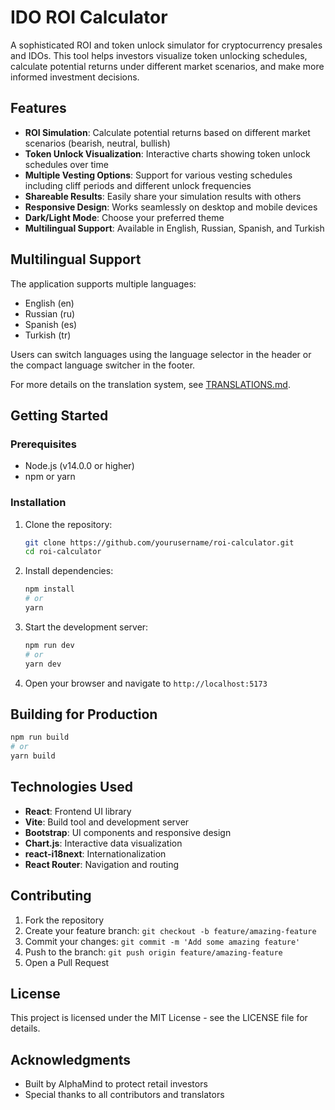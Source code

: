 # IDO ROI Calculator

A sophisticated ROI and token unlock simulator for cryptocurrency presales and IDOs. This tool helps investors visualize token unlocking schedules, calculate potential returns under different market scenarios, and make more informed investment decisions.

## Features

- **ROI Simulation**: Calculate potential returns based on different market scenarios (bearish, neutral, bullish)
- **Token Unlock Visualization**: Interactive charts showing token unlock schedules over time
- **Multiple Vesting Options**: Support for various vesting schedules including cliff periods and different unlock frequencies
- **Shareable Results**: Easily share your simulation results with others
- **Responsive Design**: Works seamlessly on desktop and mobile devices
- **Dark/Light Mode**: Choose your preferred theme
- **Multilingual Support**: Available in English, Russian, Spanish, and Turkish

## Multilingual Support

The application supports multiple languages:

- English (en)
- Russian (ru)
- Spanish (es)
- Turkish (tr)

Users can switch languages using the language selector in the header or the compact language switcher in the footer.

For more details on the translation system, see [TRANSLATIONS.md](./docs/TRANSLATIONS.md).

## Getting Started

### Prerequisites

- Node.js (v14.0.0 or higher)
- npm or yarn

### Installation

1. Clone the repository:
   ```bash
   git clone https://github.com/yourusername/roi-calculator.git
   cd roi-calculator
   ```

2. Install dependencies:
   ```bash
   npm install
   # or
   yarn
   ```

3. Start the development server:
   ```bash
   npm run dev
   # or
   yarn dev
   ```

4. Open your browser and navigate to `http://localhost:5173`

## Building for Production

```bash
npm run build
# or
yarn build
```

## Technologies Used

- **React**: Frontend UI library
- **Vite**: Build tool and development server
- **Bootstrap**: UI components and responsive design
- **Chart.js**: Interactive data visualization
- **react-i18next**: Internationalization
- **React Router**: Navigation and routing

## Contributing

1. Fork the repository
2. Create your feature branch: `git checkout -b feature/amazing-feature`
3. Commit your changes: `git commit -m 'Add some amazing feature'`
4. Push to the branch: `git push origin feature/amazing-feature`
5. Open a Pull Request

## License

This project is licensed under the MIT License - see the LICENSE file for details.

## Acknowledgments

- Built by AlphaMind to protect retail investors
- Special thanks to all contributors and translators